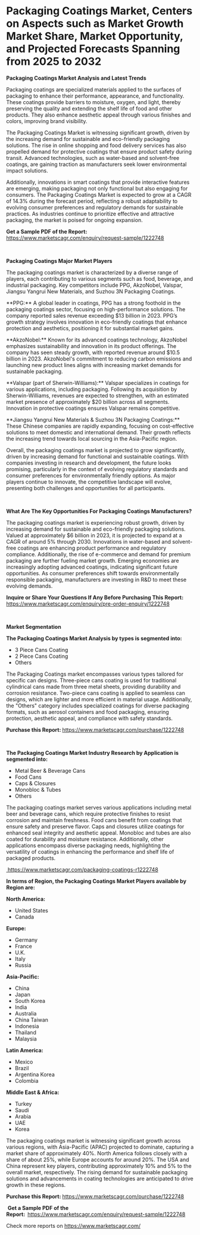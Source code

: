 <p><h1>Packaging Coatings Market, Centers on Aspects such as Market Growth Market Share, Market Opportunity, and Projected Forecasts Spanning from 2025 to 2032</h1></p><p><strong>Packaging Coatings Market Analysis and Latest Trends</strong></p>
<p><p>Packaging coatings are specialized materials applied to the surfaces of packaging to enhance their performance, appearance, and functionality. These coatings provide barriers to moisture, oxygen, and light, thereby preserving the quality and extending the shelf life of food and other products. They also enhance aesthetic appeal through various finishes and colors, improving brand visibility.</p><p>The Packaging Coatings Market is witnessing significant growth, driven by the increasing demand for sustainable and eco-friendly packaging solutions. The rise in online shopping and food delivery services has also propelled demand for protective coatings that ensure product safety during transit. Advanced technologies, such as water-based and solvent-free coatings, are gaining traction as manufacturers seek lower environmental impact solutions.</p><p>Additionally, innovations in smart coatings that provide interactive features are emerging, making packaging not only functional but also engaging for consumers. The Packaging Coatings Market is expected to grow at a CAGR of 14.3% during the forecast period, reflecting a robust adaptability to evolving consumer preferences and regulatory demands for sustainable practices. As industries continue to prioritize effective and attractive packaging, the market is poised for ongoing expansion.</p></p>
<p><strong>Get a Sample PDF of the Report:&nbsp;</strong> <a href="https://www.marketscagr.com/enquiry/request-sample/1222748?utm_campaign=2796&utm_medium=2&utm_source=Github&utm_content=ia&utm_term=02042025&utm_id=packaging-coatings">https://www.marketscagr.com/enquiry/request-sample/1222748</a></p>
<p>&nbsp;</p>
<p><strong>Packaging Coatings Major Market Players</strong></p>
<p><p>The packaging coatings market is characterized by a diverse range of players, each contributing to various segments such as food, beverage, and industrial packaging. Key competitors include PPG, AkzoNobel, Valspar, Jiangsu Yangrui New Materials, and Suzhou 3N Packaging Coatings.</p><p>**PPG:** A global leader in coatings, PPG has a strong foothold in the packaging coatings sector, focusing on high-performance solutions. The company reported sales revenue exceeding $13 billion in 2023. PPG’s growth strategy involves innovation in eco-friendly coatings that enhance protection and aesthetics, positioning it for substantial market gains.</p><p>**AkzoNobel:** Known for its advanced coatings technology, AkzoNobel emphasizes sustainability and innovation in its product offerings. The company has seen steady growth, with reported revenue around $10.5 billion in 2023. AkzoNobel's commitment to reducing carbon emissions and launching new product lines aligns with increasing market demands for sustainable packaging.</p><p>**Valspar (part of Sherwin-Williams):** Valspar specializes in coatings for various applications, including packaging. Following its acquisition by Sherwin-Williams, revenues are expected to strengthen, with an estimated market presence of approximately $20 billion across all segments. Innovation in protective coatings ensures Valspar remains competitive.</p><p>**Jiangsu Yangrui New Materials & Suzhou 3N Packaging Coatings:** These Chinese companies are rapidly expanding, focusing on cost-effective solutions to meet domestic and international demand. Their growth reflects the increasing trend towards local sourcing in the Asia-Pacific region.</p><p>Overall, the packaging coatings market is projected to grow significantly, driven by increasing demand for functional and sustainable coatings. With companies investing in research and development, the future looks promising, particularly in the context of evolving regulatory standards and consumer preferences for environmentally friendly options. As major players continue to innovate, the competitive landscape will evolve, presenting both challenges and opportunities for all participants.</p></p>
<p>&nbsp;</p>
<p><strong>What Are The Key Opportunities For Packaging Coatings Manufacturers?</strong></p>
<p><p>The packaging coatings market is experiencing robust growth, driven by increasing demand for sustainable and eco-friendly packaging solutions. Valued at approximately $6 billion in 2023, it is projected to expand at a CAGR of around 5% through 2030. Innovations in water-based and solvent-free coatings are enhancing product performance and regulatory compliance. Additionally, the rise of e-commerce and demand for premium packaging are further fueling market growth. Emerging economies are increasingly adopting advanced coatings, indicating significant future opportunities. As consumer preferences shift towards environmentally responsible packaging, manufacturers are investing in R&D to meet these evolving demands.</p></p>
<p><strong>Inquire or Share Your Questions If Any Before Purchasing This Report:</strong> <a href="https://www.marketscagr.com/enquiry/pre-order-enquiry/1222748?utm_campaign=2796&utm_medium=2&utm_source=Github&utm_content=ia&utm_term=02042025&utm_id=packaging-coatings">https://www.marketscagr.com/enquiry/pre-order-enquiry/1222748</a></p>
<p>&nbsp;</p>
<p><strong>Market Segmentation</strong></p>
<p><strong>The Packaging Coatings Market Analysis by types is segmented into:</strong></p>
<p><ul><li>3 Piece Cans Coating</li><li>2 Piece Cans Coating</li><li>Others</li></ul></p>
<p><p>The Packaging Coatings market encompasses various types tailored for specific can designs. Three-piece cans coating is used for traditional cylindrical cans made from three metal sheets, providing durability and corrosion resistance. Two-piece cans coating is applied to seamless can designs, which are lighter and more efficient in material usage. Additionally, the "Others" category includes specialized coatings for diverse packaging formats, such as aerosol containers and food packaging, ensuring protection, aesthetic appeal, and compliance with safety standards.</p></p>
<p><strong>Purchase this Report:&nbsp;</strong><a href="https://www.marketscagr.com/purchase/1222748?utm_campaign=2796&utm_medium=2&utm_source=Github&utm_content=ia&utm_term=02042025&utm_id=packaging-coatings">https://www.marketscagr.com/purchase/1222748</a></p>
<p>&nbsp;</p>
<p><strong>The Packaging Coatings Market Industry Research by Application is segmented into:</strong></p>
<p><ul><li>Metal Beer & Beverage Cans</li><li>Food Cans</li><li>Caps & Closures</li><li>Monobloc & Tubes</li><li>Others</li></ul></p>
<p><p>The packaging coatings market serves various applications including metal beer and beverage cans, which require protective finishes to resist corrosion and maintain freshness. Food cans benefit from coatings that ensure safety and preserve flavor. Caps and closures utilize coatings for enhanced seal integrity and aesthetic appeal. Monobloc and tubes are also coated for durability and moisture resistance. Additionally, other applications encompass diverse packaging needs, highlighting the versatility of coatings in enhancing the performance and shelf life of packaged products.</p></p>
<p><a href="https://www.marketscagr.com/packaging-coatings-r1222748?utm_campaign=2796&utm_medium=2&utm_source=Github&utm_content=ia&utm_term=02042025&utm_id=packaging-coatings">&nbsp;https://www.marketscagr.com/packaging-coatings-r1222748</a></p>
<p><strong>In terms of Region, the Packaging Coatings Market Players available by Region are:</strong></p>
<p>
    <p> <strong> North America: </strong>
        <ul>
            <li>United States</li>
            <li>Canada</li>
        </ul>
        </p> 
    <p> <strong> Europe: </strong>
        <ul>
            <li>Germany</li>
            <li>France</li>
            <li>U.K.</li>
            <li>Italy</li>
            <li>Russia</li>
        </ul>
        </p> 
    <p> <strong> Asia-Pacific: </strong>
        <ul>
            <li>China</li>
            <li>Japan</li>
            <li>South Korea</li>
            <li>India</li>
            <li>Australia</li>
            <li>China Taiwan</li>
            <li>Indonesia</li>
            <li>Thailand</li>
            <li>Malaysia</li>
        </ul>
        </p> 
    <p> <strong> Latin America: </strong>
        <ul>
            <li>Mexico</li>
            <li>Brazil</li>
            <li>Argentina Korea</li>
            <li>Colombia</li>
        </ul>
        </p> 
    <p> <strong> Middle East & Africa: </strong>
        <ul>
            <li>Turkey</li>
            <li>Saudi</li>
            <li>Arabia</li>
            <li>UAE</li>
            <li>Korea</li>
        </ul>
    </p>
    </p>
<p><p>The packaging coatings market is witnessing significant growth across various regions, with Asia-Pacific (APAC) projected to dominate, capturing a market share of approximately 40%. North America follows closely with a share of about 25%, while Europe accounts for around 20%. The USA and China represent key players, contributing approximately 10% and 5% to the overall market, respectively. The rising demand for sustainable packaging solutions and advancements in coating technologies are anticipated to drive growth in these regions.</p></p>
<p><strong>Purchase this Report: </strong><a href="https://www.marketscagr.com/purchase/1222748?utm_campaign=2796&utm_medium=2&utm_source=Github&utm_content=ia&utm_term=02042025&utm_id=packaging-coatings">https://www.marketscagr.com/purchase/1222748</a></p>
<p>&nbsp;<strong>Get a Sample PDF of the Report:&nbsp;&nbsp;</strong><a href="https://www.marketscagr.com/enquiry/request-sample/1222748?utm_campaign=2796&utm_medium=2&utm_source=Github&utm_content=ia&utm_term=02042025&utm_id=packaging-coatings">https://www.marketscagr.com/enquiry/request-sample/1222748</a></p>
<p><strong></strong></p>
<p>Check more reports on <a href="https://www.marketscagr.com/?utm_campaign=2796&utm_medium=2&utm_source=Github&utm_content=ia&utm_term=02042025&utm_id=packaging-coatings">https://www.marketscagr.com/</a></p>